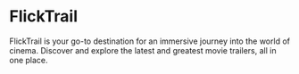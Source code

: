 # FlickTrail
FlickTrail is your go-to destination for an immersive journey into the world of cinema. Discover and explore the latest and greatest movie trailers, all in one place. 

